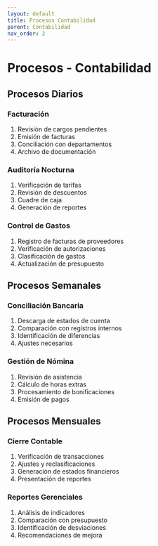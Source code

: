 ```yaml
---
layout: default
title: Procesos Contabilidad
parent: Contabilidad
nav_order: 2
---
```


# Procesos - Contabilidad

## Procesos Diarios

### Facturación
1. Revisión de cargos pendientes
2. Emisión de facturas
3. Conciliación con departamentos
4. Archivo de documentación

### Auditoría Nocturna
1. Verificación de tarifas
2. Revisión de descuentos
3. Cuadre de caja
4. Generación de reportes

### Control de Gastos
1. Registro de facturas de proveedores
2. Verificación de autorizaciones
3. Clasificación de gastos
4. Actualización de presupuesto

## Procesos Semanales

### Conciliación Bancaria
1. Descarga de estados de cuenta
2. Comparación con registros internos
3. Identificación de diferencias
4. Ajustes necesarios

### Gestión de Nómina
1. Revisión de asistencia
2. Cálculo de horas extras
3. Procesamiento de bonificaciones
4. Emisión de pagos

## Procesos Mensuales

### Cierre Contable
1. Verificación de transacciones
2. Ajustes y reclasificaciones
3. Generación de estados financieros
4. Presentación de reportes

### Reportes Gerenciales
1. Análisis de indicadores
2. Comparación con presupuesto
3. Identificación de desviaciones
4. Recomendaciones de mejora